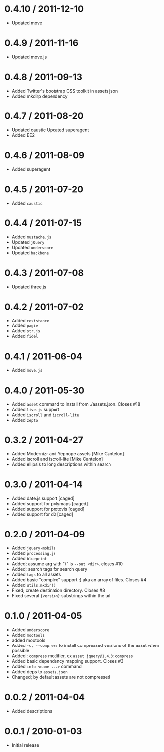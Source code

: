 
0.4.10 / 2011-12-10 
==================

  * Updated move

0.4.9 / 2011-11-16 
==================

  * Updated move.js

0.4.8 / 2011-09-13 
==================

  * Added Twitter's bootstrap CSS toolkit in assets.json
  * Added mkdirp dependency

0.4.7 / 2011-08-20 
==================

  * Updated caustic Updated superagent
  * Added EE2

0.4.6 / 2011-08-09 
==================

  * Added superagent

0.4.5 / 2011-07-20 
==================

  * Added `caustic`

0.4.4 / 2011-07-15 
==================

  * Added `mustache.js`
  * Updated `jQuery`
  * Updated `underscore`
  * Updated `backbone`

0.4.3 / 2011-07-08 
==================

  * Updated three.js

0.4.2 / 2011-07-02 
==================

  * Added `resistance`
  * Added `pagie`
  * Added `str.js`
  * Added `fidel`

0.4.1 / 2011-06-04 
==================

  * Added `move.js`

0.4.0 / 2011-05-30 
==================

  * Added `asset` command to install from ./assets.json. Closes #18
  * Added `live.js` support
  * Added `iscroll` and `iscroll-lite`
  * Added `zepto`

0.3.2 / 2011-04-27 
==================

  * Added Modernizr and Yepnope assets [Mike Cantelon]
  * Added iscroll and iscroll-lite [Mike Cantelon]
  * Added ellipsis to long descriptions within search

0.3.0 / 2011-04-14 
==================

  * Added date.js support [caged]
  * Added support for polymaps [caged]
  * Added support for protovis [caged]
  * Added support for d3 [caged]

0.2.0 / 2011-04-09 
==================

  * Added `jquery-mobile`
  * Added `processing.js`
  * Added `blueprint`
  * Added; assume arg with "/" is `--out <dir>`. closes #10
  * Added; search tags for search query
  * Added `tags` to all assets
  * Added basic "complex" support :) aka an array of files. Closes #4
  * Added `utils.mkdir()`
  * Fixed; create destination directory. Closes #8
  * Fixed several `{version}` substrings within the url

0.1.0 / 2011-04-05 
==================

  * Added `underscore`
  * Added `mootools`
  * added mootools
  * Added `-c, --compress` to install compressed versions of the asset when possible
  * Added `:compress` modifier, ex `asset jquery@1.4.3:compress`
  * Added basic dependency mapping support. Closes #3
  * Added `info <name ...>` command
  * Added deps to `assets.json`
  * Changed; by default assets are not compressed

0.0.2 / 2011-04-04 
==================

  * Added descriptions

0.0.1 / 2010-01-03
==================

  * Initial release
